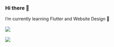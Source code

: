 ### Hi there 👋

I’m currently learning Flutter and Website Design 🎨
<br>
<br>
<img src="https://github-readme-stats.vercel.app/api?username=MartienJun&include_all_commits=true&show_icons=true&count_private=true">
<br>
<br>
<img src="https://github-readme-stats.vercel.app/api/top-langs/?username=MartienJun&layout=compact">

<!--
- 🔭 I’m currently working on ...
- 🌱 I’m currently learning ...
- 👯 I’m looking to collaborate on ...
- 🤔 I’m looking for help with ...
- 💬 Ask me about ...
- 📫 How to reach me: ...
- 😄 Pronouns: ...
- ⚡ Fun fact: ...
-->
